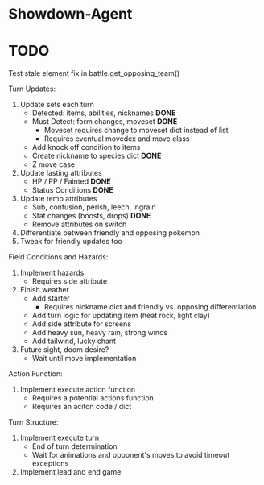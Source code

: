 # Showdown-Agent

# TODO

Test stale element fix in battle.get_opposing_team()

Turn Updates:

1. Update sets each turn
    * Detected: items, abilities, nicknames **DONE**
    * Must Detect: form changes, moveset **DONE**
        * Moveset requires change to moveset dict instead of list
        * Requires eventual movedex and move class
    * Add knock off condition to items
    * Create nickname to species dict **DONE**
    * Z move case
2. Update lasting attributes
    * HP / PP / Fainted **DONE**
    * Status Conditions **DONE**
3. Update temp attributes
    * Sub, confusion, perish, leech, ingrain
    * Stat changes (boosts, drops) **DONE**
    * Remove attributes on switch
4. Differentiate between friendly and opposing pokemon
5. Tweak for friendly updates too


Field Conditions and Hazards:

1. Implement hazards
    * Requires side attribute
2. Finish weather
    * Add starter
        * Requires nickname dict and friendly vs. opposing differentiation
    * Add turn logic for updating item (heat rock, light clay)
    * Add side attribute for screens
    * Add heavy sun, heavy rain, strong winds
    * Add tailwind, lucky chant
3. Future sight, doom desire?
    * Wait until move implementation


Action Function:

1. Implement execute action function
    * Requires a potential actions function
    * Requires an aciton code / dict


Turn Structure:

1. Implement execute turn
    * End of turn determination
    * Wait for animations and opponent's moves to avoid timeout exceptions
2. Implement lead and end game
    


